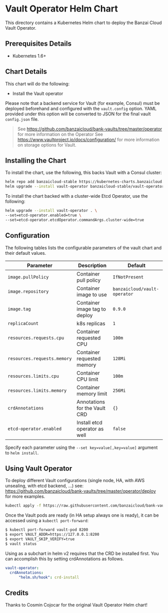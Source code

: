 # Vault Operator Helm Chart

This directory contains a Kubernetes Helm chart to deploy the Banzai Cloud Vault Operator.

## Prerequisites Details

* Kubernetes 1.6+

## Chart Details

This chart will do the following:

* Install the Vault operator

Please note that a backend service for Vault (for example, Consul) must
be deployed beforehand and configured with the `vault.config` option. YAML
provided under this option will be converted to JSON for the final vault
`config.json` file.

> See https://github.com/banzaicloud/bank-vaults/tree/master/operator for more information on the Operator
> See https://www.vaultproject.io/docs/configuration/ for more information on storage options for Vault.

## Installing the Chart

To install the chart, use the following, this backs Vault with a Consul cluster:

```bash
helm repo add banzaicloud-stable https://kubernetes-charts.banzaicloud.com
helm upgrade --install vault-operator banzaicloud-stable/vault-operator
```

To install the chart backed with a cluster-wide Etcd Operator, use the following:

```bash
helm upgrade --install vault-operator . \
--set=etcd-operator.enabled=true \
--set=etcd-operator.etcdOperator.commandArgs.cluster-wide=true
```

## Configuration

The following tables lists the configurable parameters of the vault chart and their default values.

|       Parameter             |           Description               |                         Default                     |
|-----------------------------|-------------------------------------|-----------------------------------------------------|
| `image.pullPolicy`          | Container pull policy               | `IfNotPresent`                                      |
| `image.repository`          | Container image to use              | `banzaicloud/vault-operator`                        |
| `image.tag`                 | Container image tag to deploy       | `0.9.0`                                             |
| `replicaCount`              | k8s replicas                        | `1`                                                 |
| `resources.requests.cpu`    | Container requested CPU             | `100m`                                              |
| `resources.requests.memory` | Container requested memory          | `128Mi`                                             |
| `resources.limits.cpu`      | Container CPU limit                 | `100m`                                              |
| `resources.limits.memory`   | Container memory limit              | `256Mi`                                             |
| `crdAnnotations`            | Annotations for the Vault CRD       | `{}`                                                |
| `etcd-operator.enabled`     | Install etcd operator as well       | `false`                                             |


Specify each parameter using the `--set key=value[,key=value]` argument to `helm install`.

## Using Vault Operator

To deploy different Vault configurations (single node, HA, with AWS unsealing, with etcd backend, ...) see: https://github.com/banzaicloud/bank-vaults/tree/master/operator/deploy for more examples.

```bash
kubectl apply -f https://raw.githubusercontent.com/banzaicloud/bank-vaults/master/operator/deploy/cr-etcd-ha.yaml
```

Once the Vault pods are ready (in HA setup always one is ready), it can be accessed using a `kubectl port-forward`:

```bash
$ kubectl port-forward vault-pod 8200
$ export VAULT_ADDR=https://127.0.0.1:8200
$ export VAULT_SKIP_VERIFY=true
$ vault status
```

Using as a subchart in helm v2 requires that the CRD be installed first. You can accomplish this by setting crdAnnotations as follows.

```yaml
vault-operator:
  crdAnnotations:
      "helm.sh/hook": crd-install
```

## Credits

Thanks to Cosmin Cojocar for the original Vault Operator Helm chart!
